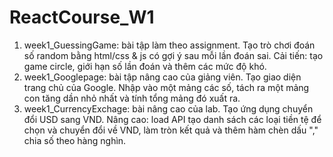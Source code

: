 # ReactCourse_W1
1. week1_GuessingGame: bài tập làm theo assignment. Tạo trò chơi đoán số random bằng html/css & js có gợi ý sau mỗi lần đoán sai. Cải tiến: tạo game circle, giới hạn số lần đoán và thêm các mức độ khó.
2. week1_Googlepage: bài tập nâng cao của giảng viên. Tạo giao diện trang chủ của Google. Nhập vào một mảng các số, tách ra một mảng con tăng dần nhỏ nhất và tính tổng mảng đó xuất ra.
3. week1_CurrencyExchage: bài nâng cao của lab. Tạo ứng dụng chuyển đổi USD sang VND. Nâng cao: load API tạo danh sách các loại tiền tệ để chọn và chuyển đổi về VND, làm tròn kết quả và thêm hàm chèn dấu "," chia số theo hàng nghìn.
